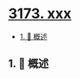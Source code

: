# [3173. xxx](https://github.com/Tdahuyou/TNotes.leetcode/tree/main/notes/3173.%20xxx)

<!-- region:toc -->

- [1. 📝 概述](#1--概述)

<!-- endregion:toc -->

## 1. 📝 概述
